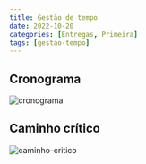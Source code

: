 ```yaml
---
title: Gestão de tempo
date: 2022-10-20
categories: [Entregas, Primeira]
tags: [gestao-tempo]
---
```


## Cronograma

![cronograma](https://raw.githubusercontent.com/pinha-usp/usp-gpti-plantei/main/assets/img/tarefas/cronograma.png)

## Caminho crítico

![caminho-critico](https://raw.githubusercontent.com/pinha-usp/usp-gpti-plantei/main/assets/img/tarefas/caminho-critico.png)
